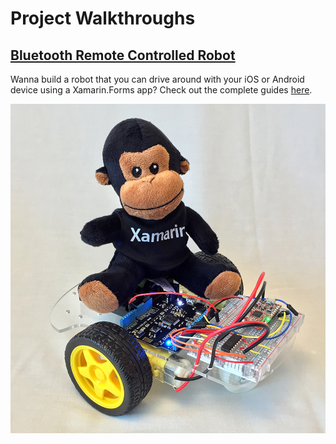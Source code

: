 # Project Walkthroughs

## [Bluetooth Remote Controlled Robot](BLE%20Remote%20Controlled%20Robot/)

Wanna build a robot that you can drive around with your iOS or Android device using a Xamarin.Forms app? Check out the complete guides [here](BLE%20Remote%20Controlled%20Robot/).

![](BLE%20Remote%20Controlled%20Robot/Robot_Small.jpg)